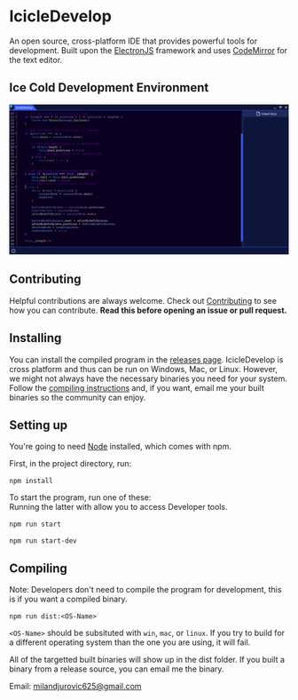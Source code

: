 # IcicleDevelop
An open source, cross-platform IDE that provides powerful tools for development. Built upon the [ElectronJS](https://electronjs.org) framework and uses [CodeMirror](https://codemirror.net) for the text editor.

## Ice Cold Development Environment
![screenshot](assets/screenshot.png)

## Contributing
Helpful contributions are always welcome. Check out [Contributing](Contributing.md) to see how you can contribute. **Read this before opening an issue or pull request.**

## Installing
You can install the compiled program in the [releases page](https://github.com/icedjuro/IcicleDevelop/releases). IcicleDevelop is cross platform and thus can be run on Windows, Mac, or Linux. However, we might not always have the necessary binaries you need for your system. Follow the [compiling instructions](#compiling) and, if you want, email me your built binaries so the community can enjoy.

## Setting up
You're going to need [Node](https://nodejs.org) installed, which comes with npm.

First, in the project directory, run:
```
npm install
```

To start the program, run one of these:  
Running the latter with allow you to access Developer tools.
```
npm run start
```
```
npm run start-dev
```

## Compiling
Note: Developers don't need to compile the program for development, this is if you want a compiled binary.

```
npm run dist:<OS-Name>
```
`<OS-Name>` should be subsituted with `win`, `mac`, or `linux`. If you try to build for a different operating system than the one you are using, it will fail.

All of the targetted built binaries will show up in the dist folder. If you built a binary from a release source, you can email me the binary.

Email: milandjurovic625@gmail.com